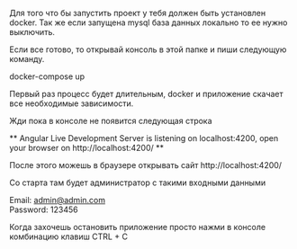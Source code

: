 Для того что бы запустить проект у тебя должен быть установлен docker.
Так же если запущена mysql база данных локально то ее нужно выключить.

Если все готово, то открывай консоль в этой папке и пиши следующую команду.

docker-compose up

Первый раз процесс будет длительным, docker и приложение скачает все необходимые зависимости. 

Жди пока в консоле не появится следующая строка 

 ** Angular Live Development Server is listening on localhost:4200, open your browser on http://localhost:4200/ **

После этого можешь в браузере открывать сайт http://localhost:4200/

Со старта там будет администратор с такими входными данными

Email: admin@admin.com	
Password: 123456

Когда захочешь остановить приложение просто нажми в консоле комбинацию клавиш
CTRL + C 

